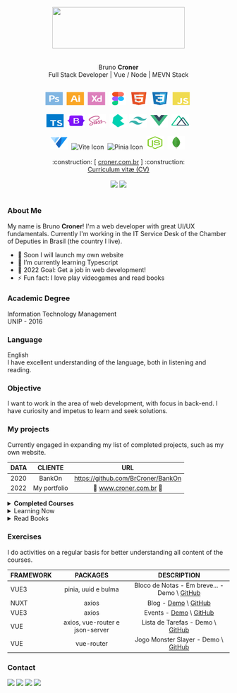 <div></div>&nbsp

<div align="center"><img display="block" width="300" height="94,1" src="https://user-images.githubusercontent.com/15062920/168189887-423fac1e-9855-4562-a370-f2a5a2b4abad.svg" pointer-events="none"></div>&nbsp

<div align="center"><p>Bruno <b>Croner</b> <br>
Full Stack Developer | Vue / Node | MEVN Stack</p>
</div>&nbsp

<div align="center">
    <img alt="Adobe Photoshop" height="30" width="40" src="https://raw.githubusercontent.com/devicons/devicon/master/icons/photoshop/photoshop-plain.svg">&nbsp
    <img alt="Adobe Illustrator" height="30" width="40" src="https://raw.githubusercontent.com/devicons/devicon/master/icons/illustrator/illustrator-plain.svg">&nbsp
    <img alt="Adobe Xd" height="30" width="40" src="https://raw.githubusercontent.com/devicons/devicon/master/icons/xd/xd-plain.svg">&nbsp
    <img alt="Figma" height="30" width="40" src="https://raw.githubusercontent.com/devicons/devicon/master/icons/figma/figma-original.svg">&nbsp
    <img alt="HTML5 Icon" height="30" width="40" src="https://raw.githubusercontent.com/devicons/devicon/master/icons/html5/html5-original.svg">&nbsp
    <img alt="CSS3 Icon" height="30" width="40" src="https://raw.githubusercontent.com/devicons/devicon/master/icons/css3/css3-original.svg">&nbsp
    <img alt="JavaScript Icon" height="30" width="40" src="https://raw.githubusercontent.com/devicons/devicon/master/icons/javascript/javascript-plain.svg">&nbsp 
    <br> 
   </div><br>
   
   <div align="center">
    <img alt="TypeScript Icon" height="30" width="40" src="https://raw.githubusercontent.com/devicons/devicon/master/icons/typescript/typescript-original.svg">&nbsp
    <img alt="Bootstrap Icon" height="30" width="40" src="https://raw.githubusercontent.com/devicons/devicon/master/icons/bootstrap/bootstrap-original.svg">&nbsp
    <img alt="Sass Icon" height="30" width="40" src="https://raw.githubusercontent.com/devicons/devicon/master/icons/sass/sass-original.svg">&nbsp
    <img alt="Bulma Icon" height="30" width="40" src="https://raw.githubusercontent.com/devicons/devicon/master/icons/bulma/bulma-plain.svg">
    <img alt="Tailwind" height="30" width="40" src="https://raw.githubusercontent.com/devicons/devicon/master/icons/tailwindcss/tailwindcss-plain.svg">&nbsp
    <img alt="Vue.js Icon" height="30" width="40" src="https://raw.githubusercontent.com/devicons/devicon/master/icons/vuejs/vuejs-original.svg">&nbsp
    <img alt="Nuxt.js Icon" height="30" width="40" src="https://raw.githubusercontent.com/devicons/devicon/master/icons/nuxtjs/nuxtjs-original.svg">&nbsp
   </div><br>
   
   <div align="center">
    <img alt="Vuetify Icon" height="30" width="40" src="https://raw.githubusercontent.com/devicons/devicon/master/icons/vuetify/vuetify-original.svg">&nbsp
    <img alt="Vite Icon" height="30" width="40" src="https://vitejs.dev/logo.svg">&nbsp 
    <img alt="Pinia Icon" height="30" width="40" src="https://pinia.vuejs.org/logo.svg">&nbsp 
    <img alt="Node.js Icon" height="30" width="40" src="https://raw.githubusercontent.com/devicons/devicon/master/icons/nodejs/nodejs-plain.svg">&nbsp
    <img alt="MongoDB Icon" height="30" width="40" src="https://raw.githubusercontent.com/devicons/devicon/master/icons/mongodb/mongodb-original.svg">&nbsp<br> 
   </div><br>
   
</div>

<div align="center">
:construction:  [ <a href="www.croner.com.br" target="_blank">croner.com.br</a> ]  :construction: <br>
<a href="https://drive.google.com/file/d/1F4t7Ay2lsJJBs701aV6gXFl-i2VjbC7e/view?usp=sharing" target="_blank"> Curriculum vitæ (CV) <a>
</div>&nbsp

<div align="center">
  <a href="https://github.com/BrCroner">
 <img height="152em" src="https://github-readme-stats.vercel.app/api?username=brcroner&show_icons=true&theme=midnight-purple&include_all_commits=true&count_private=true"/></a>
  <img height="152em" src="https://github-readme-stats.vercel.app/api/top-langs/?username=brcroner&layout=compact&langs_count=7&theme=midnight-purple"/><br>
 </div>
  
  
<h1></h1>

### About Me
My name is Bruno **Croner**! I'm a web developer with great UI/UX fundamentals. Currently I'm working in the IT Service Desk of the Chamber of Deputies in Brasil (the country I live).

- 🔭 Soon I will launch my own website
- 🌱 I’m currently learning Typescript
- 🥅 2022 Goal: Get a job in web development!
- ⚡ Fun fact: I love play videogames and read books<br>

### Academic Degree
Information Technology Management<br>
UNIP - 2016
 
### Language 
English<br>
I have excellent understanding of the language, both in listening and reading.

### Objective
I want to work in the area of web development, with focus in back-end. I have curiosity and impetus to learn and seek solutions.

### My projects
Currently engaged in expanding my list of completed projects, such as my own website.

| DATA        | CLIENTE         | URL                                              |
| :---        |    :----:       |    :----:                                        |
| 2020        | BankOn          | https://github.com/BrCroner/BankOn               |
| 2022        | My portfolio    | :construction: www.croner.com.br  :construction: |

  
<details>
  <summary> <b>Completed Courses</b> </summary>
   
| COURSES                                                                                                                                       | WORKLOAD |
| :---                                                                                                                                          |   :----: |
| [Nuxt.js 2 - Vue.js on Steroids](https://www.udemy.com/course/nuxtjs-vuejs-on-steroids/)                                                      | 6h       |
| [NodeJS - The Complete Guide (MVC, REST APIs, GraphQL, Deno)](https://www.udemy.com/course/nodejs-the-complete-guide/)                        | 40h 31m  |
| [Vue - The Complete Guide (incl. Router & Composition API)](https://www.udemy.com/course/vuejs-2-the-complete-guide/)                         | 32h      |
| [Curso SQL Completo](https://www.softblue.com.br/)                                                                                            | 20h      |
| [Curso Análise Orientada a Objetos](https://www.softblue.com.br/)                                                                             | 20h      |
| [Curso Lógica de Programação](https://www.softblue.com.br/)                                                                                   | 20h      |
| [Advanced CSS and Sass: Flexbox, Grid, Animations and More!](https://www.udemy.com/course/advanced-css-and-sass/)                             | 28h      |
| [The Modern JavaScript Bootcamp](https://www.udemy.com/course/modern-javascript)                                                              | 29h 30m  |
| [Beginner JavaScript](https://beginnerjavascript.com/)                                                                                        | 15h      |
| [JavaScript30](https://javascript30.com/)                                                                                                     | 15h      |
| [Git a Web Developer Job: Mastering the Modern Workflow](https://www.udemy.com/course/git-a-web-developer-job-mastering-the-modern-workflow/) | 16h      |
| [HTML, CSS, Sass, UX/UI, Illustrator, SEO Tools, Logo](https://teamtreehouse.com/brcroner)                                                    | 40h      |
  
</details>

<details>
  <summary>Learning Now</summary>
  <p>Some courses I'm in the process of completing.</p>

| COURSES                                                                                             | WORKLOAD |
| :---                                                                                                |  :----:  | 
| [Understanding TypeScript - 2021 Edition](https://www.udemy.com/course/understanding-typescript)    | 15h      |
| [Docker e Kubernetes](https://www.udemy.com/course/docker-kubernetes-2022/)                         | 23h 16m  |

  
</details>

<details>
  <summary>Read Books</summary>
  &nbsp 

| COVER | NAME                                                                                                                                       |
| :---  | :---:                                                                                                                                      |
| <img align="center" alt="Construindo aplicações com NodeJS" height="100" src="https://m.media-amazon.com/images/I/41zCqRqel9S._SY346_.jpg"> | [Construindo aplicações com NodeJS](https://www.amazon.com.br/gp/product/B093HFTKMV/ref=ppx_yo_dt_b_d_asin_title_o06?ie=UTF8&psc=1)                |
| <img align="center" alt="Aprendendo Node: Usando JavaScript no Servidor" height="100" src="https://images-na.ssl-images-amazon.com/images/I/51wX6cd1iiL._SX357_BO1,204,203,200_.jpg"> | [Aprendendo Node: Usando JavaScript no Servidor](https://www.amazon.com.br/gp/product/8575225405/ref=ppx_yo_dt_b_asin_title_o09_s00?ie=UTF8&psc=1) |
| <img align="center" alt="Fullstack Vue: The Complete Guide to Vue.js" height="100" src="https://m.media-amazon.com/images/I/41fQXCFfU6L.jpg"> | [Fullstack Vue: The Complete Guide to Vue.js](https://www.amazon.com.br/gp/product/B07Y5N8KVQ/ref=ppx_yo_dt_b_d_asin_title_o01?ie=UTF8&psc=1) |

</details>

### Exercises
<p>I do activities on a regular basis for better understanding all content of the courses.</p>

| FRAMEWORK  | PACKAGES                        | DESCRIPTION                                                                                   |
| :---       | :----:                          | :----:                                                                                        |
| VUE3       | pinia, uuid e bulma             | Bloco de Notas - Em breve... - Demo \ [GitHub](https://github.com/BrCroner/vue3-composition-api-notes)      |
| NUXT       | axios                           | Blog - [Demo](https://croner-nuxt-blog.surge.sh/) \ [GitHub](https://github.com/BrCroner/NUXT-Blog)                                 |
| VUE3       | axios                           | Events - [Demo](https://vue-3-axios.surge.sh/) \ [GitHub](https://github.com/BrCroner/vue3-axios)
| VUE        | axios, vue-router e json-server | Lista de Tarefas - Demo \ [GitHub](https://github.com/BrCroner/vue-rotas )                    |
| VUE        | vue-router                      | Jogo Monster Slayer - Demo \ [GitHub](https://github.com/BrCroner/monster-slayer)             |


### Contact
<div>
   <a href="https://www.linkedin.com/in/croner/" target="_blank"><img src="https://img.shields.io/badge/-LinkedIn-%230077B5?style=for-the-badge&logo=linkedin&logoColor=white" target="_blank"></a> 
  <a href="https://twitter.com/BrCroner" target="_blank"><img src="https://img.shields.io/badge/Twitter-1DA1F2?style=for-the-badge&logo=twitter&logoColor=white" target="_blank"></a>
  <a href="https://web.whatsapp.com/send?phone=5561981167309&text&app_absent=0" target="_blank"><img src="https://img.shields.io/badge/-Whatsapp-%128C7E?style=for-the-badge&logo=whatsapp&logoColor=white" target="_blank"></a>
  <a href = "mailto:bruno.croner@outlook.com"><img src="https://img.shields.io/badge/Outlook-0078D4?style=for-the-badge&logo=microsoft-outlook&logoColor=white" target="_blank"></a>
</div>


